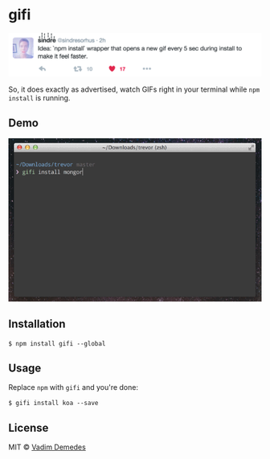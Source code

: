 # gifi

<a href="https://twitter.com/sindresorhus/status/702220589419753472"><img src="media/motivation.png" width="584"></a>

So, it does exactly as advertised, watch GIFs right in your terminal while `npm install` is running.


## Demo

![](media/demo.gif)


## Installation

```
$ npm install gifi --global
```


## Usage

Replace `npm` with `gifi` and you're done:

```
$ gifi install koa --save
```


## License

MIT © [Vadim Demedes](https://github.com/vdemedes)
